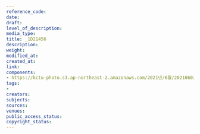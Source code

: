 ```yaml
---
reference_code: 
date: 
draft: 
level_of_description: 
media_type: 
title: _1D21456
description: 
weight: 
modified_at: 
created_at: 
link: 
components:
- https://kctu-photo.s3.ap-northeast-2.amazonaws.com/2021년/6월/20210602_산재처리+지연+근본+대책수립!+민주노총+결의대회/_1D21456.jpg
tags:
- 
creators: 
subjects: 
sources: 
venues: 
public_access_status: 
copyright_status: 
---
```

